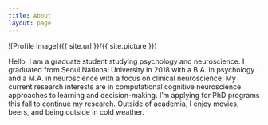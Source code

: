 ```yaml
---
title: About
layout: page
---
```

![Profile Image]({{ site.url }}/{{ site.picture }})

Hello, I am a graduate student studying psychology and neuroscience. I graduated from Seoul National University in 2018 with a B.A. in psychology and a M.A. in neuroscience with a focus on clinical neuroscience. My current research interests are in computational cognitive neuroscience approaches to learning and decision-making. I’m applying for PhD programs this fall to continue my research. Outside of academia, I enjoy movies, beers, and being outside in cold weather. 
